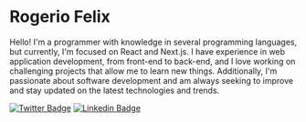# Rogerio Felix

Hello! I'm a programmer with knowledge in several programming languages, but currently, I'm focused on React and Next.js. I have experience in web application development, from front-end to back-end, and I love working on challenging projects that allow me to learn new things. Additionally, I'm passionate about software development and am always seeking to improve and stay updated on the latest technologies and trends.

[![Twitter Badge](https://img.shields.io/badge/-@zeroskullx-6a0080?style=flat-square&labelColor=9c27b0&logo=twitter&logoColor=ffffff&link=https://twitter.com/zeroskullx)](https://twitter.com/zeroskullx) 
[![Linkedin Badge](https://img.shields.io/badge/-Rogerio%20Felix-6a0080?style=flat-square&logo=Linkedin&labelColor=9c27b0&logoColor=white&link=https://www.linkedin.com/in/zeroskullx/)](https://www.linkedin.com/in/zeroskullx/) 

<!--
**zeroskullx/zeroskullx** is a ✨ _special_ ✨ repository because its `README.md` (this file) appears on your GitHub profile.

Here are some ideas to get you started:

- 🔭 I’m currently working on ...
- 🌱 I’m currently learning ...
- 👯 I’m looking to collaborate on ...
- 🤔 I’m looking for help with ...
- 💬 Ask me about ...
- 📫 How to reach me: ...
- 😄 Pronouns: ...
- ⚡ Fun fact: ...
-->
